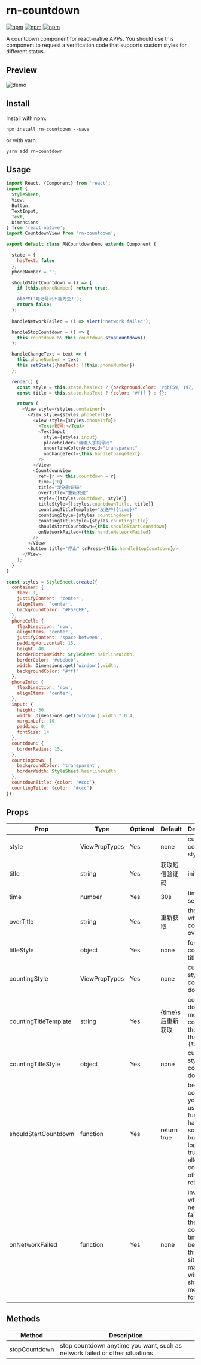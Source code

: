 # rn-countdown

[![npm](https://img.shields.io/npm/v/rn-countdown.svg)](https://www.npmjs.com/package/rn-countdown)
[![npm](https://img.shields.io/npm/dm/rn-countdown.svg)](https://www.npmjs.com/package/rn-countdown)
[![npm](https://img.shields.io/npm/l/rn-countdown.svg)](https://github.com/ljunb/rn-countdown/blob/master/LICENSE)

A countdown component for react-native APPs. You should use this component to request a verification code that supports custom styles for different status.

## Preview
![demo](https://github.com/ljunb/screenshots/blob/master/rn-countdown.gif)

## Install

Install with npm:
```
npm install rn-countdown --save
```
or with yarn:
```
yarn add rn-countdown
```

## Usage

```js
import React, {Component} from 'react';
import {
  StyleSheet,
  View,
  Button,
  TextInput,
  Text,
  Dimensions
} from 'react-native';
import CountdownView from 'rn-countdown';

export default class RNCountdownDemo extends Component {

  state = {
    hasText: false
  };
  phoneNumber = '';

  shouldStartCountdown = () => {
    if (this.phoneNumber) return true;

    alert('电话号码不能为空!');
    return false;
  };
  
  handleNetworkFailed = () => alert('network failed');

  handleStopCountdown = () => {
    this.countdown && this.countdown.stopCountdown();
  };

  handleChangeText = text => {
    this.phoneNumber = text;
    this.setState({hasText: !!this.phoneNumber})
  };

  render() {
    const style = this.state.hasText ? {backgroundColor: 'rgb(59, 197, 81)', borderWidth: 0} : {};
    const title = this.state.hasText ? {color: '#fff'} : {};

    return (
      <View style={styles.container}>
        <View style={styles.phoneCell}>
          <View style={styles.phoneInfo}>
            <Text>账号:</Text>
            <TextInput
              style={styles.input}
              placeholder="请输入手机号码"
              underlineColorAndroid="transparent"
              onChangeText={this.handleChangeText}
            />
          </View>
          <CountdownView
            ref={r => this.countdown = r}
            time={10}
            title="发送验证码"
            overTitle="重新发送"
            style={[styles.countdown, style]}
            titleStyle={[styles.countdownTitle, title]}
            countingTitleTemplate="发送中({time})"
            countingStyle={styles.countingdown}
            countingTitleStyle={styles.countingTitle}
            shouldStartCountdown={this.shouldStartCountdown}
            onNetworkFailed={this.handleNetworkFailed}
          />
        </View>
        <Button title="停止" onPress={this.handleStopCountdown}/>
      </View>
    );
  }
}

const styles = StyleSheet.create({
  container: {
    flex: 1,
    justifyContent: 'center',
    alignItems: 'center',
    backgroundColor: '#F5FCFF',
  },
  phoneCell: {
    flexDirection: 'row',
    alignItems: 'center',
    justifyContent: 'space-between',
    paddingHorizontal: 15,
    height: 40,
    borderBottomWidth: StyleSheet.hairlineWidth,
    borderColor: '#ebebeb',
    width: Dimensions.get('window').width,
    backgroundColor: '#fff'
  },
  phoneInfo: {
    flexDirection: 'row',
    alignItems: 'center',
  },
  input: {
    height: 30,
    width: Dimensions.get('window').width * 0.4,
    marginLeft: 10,
    padding: 0,
    fontSize: 14
  },
  countdown: {
    borderRadius: 15,
  },
  countingdown: {
    backgroundColor: 'transparent',
    borderWidth: StyleSheet.hairlineWidth
  },
  countdownTitle: {color: '#ccc'},
  countingTitle: {color: '#ccc'}
});
```

## Props

Prop              | Type   | Optional | Default      | Description
----------------  | ------ | -------- | -----------  | -----------
style             | ViewPropTypes | Yes      | none  | custom container style
title             | string | Yes      | 获取短信验证码  | initial title 
time              | number | Yes      | 30s          | timer seconds
overTitle         | string | Yes      | 重新获取       | the title when countdown over
titleStyle        | object | Yes      |     none         | font style of countdown title
countingStyle     | ViewPropTypes | Yes      | none | custom style when counting down
countingTitleTemplate | string | Yes | {time}s后重新获取 | counting down title, must conform to the format that contain `{time}`
countingTitleStyle | object | Yes | none | custom title style when counting down
shouldStartCountdown | function | Yes         | return true      | before start countdown, you can use this function to handle some business logic, return true to allow countdown, otherwise return false
onNetworkFailed   | function | Yes | none | invoke when the network is failed, so the countdown timer will be invalid in this situation, maybe you will use it to show some message for users


## Methods
Method            | Description
----------------  | -----------
stopCountdown     | stop countdown anytime you want, such as network failed or other situations
